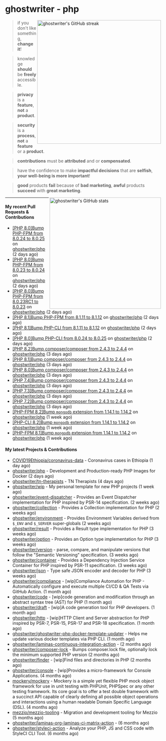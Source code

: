 # ghostwriter - php

<img alt="ghostwriter's GitHub streak" width="400px" align="right" src="https://github-readme-streak-stats.herokuapp.com/?cache_seconds=1800&user=ghostwriter">

> if you don't like something, **change it**!

> knowledge **should** be **freely** accessible.

> **privacy** is a **feature**, **not** a **product**.

> **security** is a **process**, **not** a **feature** or a **product**.

> **contributions** must be **attributed** and or **compensated**.

> have the confidence to make **impactful decisions** that are **selfish**, **your well-being is more important**!

> **good** products **fail** because of **bad marketing**, **awful** products **succeed** with **great marketing**.

<img alt="ghostwriter's GitHub stats" width="360px" align="right" src="https://github-readme-stats.vercel.app/api?cache_seconds=1800&username=ghostwriter&show_icons=true&count_private=true&hide_title=true&hide_rank=true&icon_color=333">

---

#### My recent Pull Requests & Contributions

- [[PHP 8.0]Bump PHP-FPM from 8.0.24 to 8.0.25](https://github.com/ghostwriter/php/pull/235) on [ghostwriter/php](https://github.com/ghostwriter/php) (2 days ago)
- [[PHP 8.0]Bump PHP-FPM from 8.0.23 to 8.0.24](https://github.com/ghostwriter/php/pull/234) on [ghostwriter/php](https://github.com/ghostwriter/php) (2 days ago)
- [[PHP 8.0]Bump PHP-FPM from 8.0.23RC1 to 8.0.23](https://github.com/ghostwriter/php/pull/233) on [ghostwriter/php](https://github.com/ghostwriter/php) (2 days ago)
- [[PHP 8.1]Bump PHP-FPM from 8.1.11 to 8.1.12](https://github.com/ghostwriter/php/pull/232) on [ghostwriter/php](https://github.com/ghostwriter/php) (2 days ago)
- [[PHP 8.1]Bump PHP-CLI from 8.1.11 to 8.1.12](https://github.com/ghostwriter/php/pull/231) on [ghostwriter/php](https://github.com/ghostwriter/php) (2 days ago)
- [[PHP 8.0]Bump PHP-CLI from 8.0.24 to 8.0.25](https://github.com/ghostwriter/php/pull/230) on [ghostwriter/php](https://github.com/ghostwriter/php) (2 days ago)
- [[PHP 8.2]Bump composer/composer from 2.4.3 to 2.4.4](https://github.com/ghostwriter/php/pull/229) on [ghostwriter/php](https://github.com/ghostwriter/php) (3 days ago)
- [[PHP 8.1]Bump composer/composer from 2.4.3 to 2.4.4](https://github.com/ghostwriter/php/pull/228) on [ghostwriter/php](https://github.com/ghostwriter/php) (3 days ago)
- [[PHP 8.0]Bump composer/composer from 2.4.3 to 2.4.4](https://github.com/ghostwriter/php/pull/227) on [ghostwriter/php](https://github.com/ghostwriter/php) (3 days ago)
- [[PHP 7.4]Bump composer/composer from 2.4.3 to 2.4.4](https://github.com/ghostwriter/php/pull/226) on [ghostwriter/php](https://github.com/ghostwriter/php) (3 days ago)
- [[PHP 7.3]Bump composer/composer from 2.4.3 to 2.4.4](https://github.com/ghostwriter/php/pull/225) on [ghostwriter/php](https://github.com/ghostwriter/php) (3 days ago)
- [[PHP 7.2]Bump composer/composer from 2.4.3 to 2.4.4](https://github.com/ghostwriter/php/pull/224) on [ghostwriter/php](https://github.com/ghostwriter/php) (3 days ago)
- [[PHP-FPM 8.2]Bump `mongodb` extension from 1.14.1 to 1.14.2](https://github.com/ghostwriter/php/pull/223) on [ghostwriter/php](https://github.com/ghostwriter/php) (1 week ago)
- [[PHP-CLI 8.2]Bump `mongodb` extension from 1.14.1 to 1.14.2](https://github.com/ghostwriter/php/pull/222) on [ghostwriter/php](https://github.com/ghostwriter/php) (1 week ago)
- [[PHP-FPM 8.1]Bump `mongodb` extension from 1.14.1 to 1.14.2](https://github.com/ghostwriter/php/pull/221) on [ghostwriter/php](https://github.com/ghostwriter/php) (1 week ago)

#### My latest Projects & Contributions

- [COVID19Ethiopia/coronavirus-data](https://github.com/COVID19Ethiopia/coronavirus-data) - Coronavirus cases in Ethiopia (1 day ago)
- [ghostwriter/php](https://github.com/ghostwriter/php) - Development and Production-ready PHP Images for Docker (2 days ago)
- [ghostwriter/tn-therapists](https://github.com/ghostwriter/tn-therapists) - TN Therapists (4 days ago)
- [ghostwriter/wip](https://github.com/ghostwriter/wip) - My personal template for new PHP projects (1 week ago)
- [ghostwriter/event-dispatcher](https://github.com/ghostwriter/event-dispatcher) - Provides an Event Dispatcher implementation for PHP inspired by PSR-14 specification. (2 weeks ago)
- [ghostwriter/collection](https://github.com/ghostwriter/collection) - Provides a Collection implementation for PHP (2 weeks ago)
- [ghostwriter/environment](https://github.com/ghostwriter/environment) - Provides Environment Variables derived from `$_ENV` and `$_SERVER` super-globals (2 weeks ago)
- [ghostwriter/result](https://github.com/ghostwriter/result) - Provides a Result type implementation for PHP (3 weeks ago)
- [ghostwriter/option](https://github.com/ghostwriter/option) - Provides an Option type implementation for PHP (3 weeks ago)
- [ghostwriter/version](https://github.com/ghostwriter/version) - parse, compare, and manipulate versions that follow the &#34;Semantic Versioning&#34; specification. (3 weeks ago)
- [ghostwriter/container](https://github.com/ghostwriter/container) - Provides a Dependency Injection Service Container for PHP inspired by PSR-11 specification. (3 weeks ago)
- [ghostwriter/json](https://github.com/ghostwriter/json) - Type safe JSON encoder and decoder for PHP (3 weeks ago)
- [ghostwriter/compliance](https://github.com/ghostwriter/compliance) - [wip]Compliance Automation for PHP - Automatically configure and execute multiple CI/CD &amp; QA Tests via GitHub Action. (1 month ago)
- [ghostwriter/code](https://github.com/ghostwriter/code) - [wip]code generation and modification through an abstract syntax tree (AST) for PHP (1 month ago)
- [ghostwriter/draft](https://github.com/ghostwriter/draft) - [wip]A code generation tool for PHP developers. (1 month ago)
- [ghostwriter/http](https://github.com/ghostwriter/http) - [wip]HTTP Client and Server abstraction for PHP inspired by PSR-7, PSR-15, PSR-17 and PSR-18 specification. (1 month ago)
- [ghostwriter/ghostwriter-php-docker-template-updater](https://github.com/ghostwriter/ghostwriter-php-docker-template-updater) - Helps me update various docker templates via PHP CLI. (1 month ago)
- [ghostwriter/laminas-continuous-integration-action](https://github.com/ghostwriter/laminas-continuous-integration-action) -  (2 months ago)
- [ghostwriter/composer-lock](https://github.com/ghostwriter/composer-lock) - Bumps composer.lock file, optionally lock the minimum supported PHP version (2 months ago)
- [ghostwriter/finder](https://github.com/ghostwriter/finder) - [wip]Find files and directories in PHP (2 months ago)
- [ghostwriter/console](https://github.com/ghostwriter/console) - [wip]Provides a micro-framework for Console Applications. (4 months ago)
- [mockery/mockery](https://github.com/mockery/mockery) - Mockery is a simple yet flexible PHP mock object framework for use in unit testing with PHPUnit, PHPSpec or any other testing framework. Its core goal is to offer a test double framework with a succinct API capable of clearly defining all possible object operations and interactions using a human readable Domain Specific Language (DSL). (4 months ago)
- [mezzio/mezzio-tooling](https://github.com/mezzio/mezzio-tooling) - Migration and development tooling for Mezzio (5 months ago)
- [ghostwriter/laminas-org-laminas-ci-matrix-action](https://github.com/ghostwriter/laminas-org-laminas-ci-matrix-action) -  (6 months ago)
- [ghostwriter/styleci-action](https://github.com/ghostwriter/styleci-action) - Analyze your PHP, JS and CSS code with StyleCI CLI Tool. (6 months ago)
